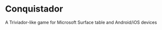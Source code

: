 Conquistador
============

A Triviador-like game for Microsoft Surface table and Android/iOS devices
